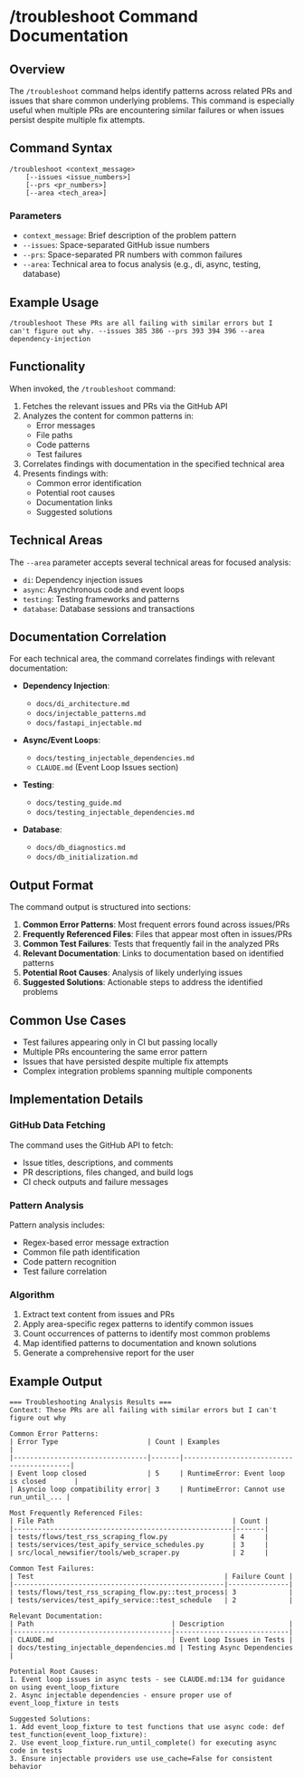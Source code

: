 # /troubleshoot Command Documentation

## Overview

The `/troubleshoot` command helps identify patterns across related PRs and issues that share common underlying problems. This command is especially useful when multiple PRs are encountering similar failures or when issues persist despite multiple fix attempts.

## Command Syntax

```
/troubleshoot <context_message>
    [--issues <issue_numbers>]
    [--prs <pr_numbers>]
    [--area <tech_area>]
```

### Parameters

- `context_message`: Brief description of the problem pattern
- `--issues`: Space-separated GitHub issue numbers
- `--prs`: Space-separated PR numbers with common failures
- `--area`: Technical area to focus analysis (e.g., di, async, testing, database)

## Example Usage

```
/troubleshoot These PRs are all failing with similar errors but I can't figure out why. --issues 385 386 --prs 393 394 396 --area dependency-injection
```

## Functionality

When invoked, the `/troubleshoot` command:

1. Fetches the relevant issues and PRs via the GitHub API
2. Analyzes the content for common patterns in:
   - Error messages
   - File paths
   - Code patterns
   - Test failures
3. Correlates findings with documentation in the specified technical area
4. Presents findings with:
   - Common error identification
   - Potential root causes
   - Documentation links
   - Suggested solutions

## Technical Areas

The `--area` parameter accepts several technical areas for focused analysis:

- `di`: Dependency injection issues
- `async`: Asynchronous code and event loops
- `testing`: Testing frameworks and patterns
- `database`: Database sessions and transactions

## Documentation Correlation

For each technical area, the command correlates findings with relevant documentation:

- **Dependency Injection**:
  - `docs/di_architecture.md`
  - `docs/injectable_patterns.md`
  - `docs/fastapi_injectable.md`

- **Async/Event Loops**:
  - `docs/testing_injectable_dependencies.md`
  - `CLAUDE.md` (Event Loop Issues section)

- **Testing**:
  - `docs/testing_guide.md`
  - `docs/testing_injectable_dependencies.md`

- **Database**:
  - `docs/db_diagnostics.md`
  - `docs/db_initialization.md`

## Output Format

The command output is structured into sections:

1. **Common Error Patterns**: Most frequent errors found across issues/PRs
2. **Frequently Referenced Files**: Files that appear most often in issues/PRs
3. **Common Test Failures**: Tests that frequently fail in the analyzed PRs
4. **Relevant Documentation**: Links to documentation based on identified patterns
5. **Potential Root Causes**: Analysis of likely underlying issues
6. **Suggested Solutions**: Actionable steps to address the identified problems

## Common Use Cases

- Test failures appearing only in CI but passing locally
- Multiple PRs encountering the same error pattern
- Issues that have persisted despite multiple fix attempts
- Complex integration problems spanning multiple components

## Implementation Details

### GitHub Data Fetching

The command uses the GitHub API to fetch:
- Issue titles, descriptions, and comments
- PR descriptions, files changed, and build logs
- CI check outputs and failure messages

### Pattern Analysis

Pattern analysis includes:
- Regex-based error message extraction
- Common file path identification
- Code pattern recognition
- Test failure correlation

### Algorithm

1. Extract text content from issues and PRs
2. Apply area-specific regex patterns to identify common issues
3. Count occurrences of patterns to identify most common problems
4. Map identified patterns to documentation and known solutions
5. Generate a comprehensive report for the user

## Example Output

```
=== Troubleshooting Analysis Results ===
Context: These PRs are all failing with similar errors but I can't figure out why

Common Error Patterns:
| Error Type                      | Count | Examples                                 |
|---------------------------------|-------|------------------------------------------|
| Event loop closed               | 5     | RuntimeError: Event loop is closed       |
| Asyncio loop compatibility error| 3     | RuntimeError: Cannot use run_until_... |

Most Frequently Referenced Files:
| File Path                                            | Count |
|------------------------------------------------------|-------|
| tests/flows/test_rss_scraping_flow.py                | 4     |
| tests/services/test_apify_service_schedules.py       | 3     |
| src/local_newsifier/tools/web_scraper.py             | 2     |

Common Test Failures:
| Test                                               | Failure Count |
|----------------------------------------------------|---------------|
| tests/flows/test_rss_scraping_flow.py::test_process| 3             |
| tests/services/test_apify_service::test_schedule   | 2             |

Relevant Documentation:
| Path                                  | Description                |
|---------------------------------------|----------------------------|
| CLAUDE.md                             | Event Loop Issues in Tests |
| docs/testing_injectable_dependencies.md | Testing Async Dependencies |

Potential Root Causes:
1. Event loop issues in async tests - see CLAUDE.md:134 for guidance on using event_loop_fixture
2. Async injectable dependencies - ensure proper use of event_loop_fixture in tests

Suggested Solutions:
1. Add event_loop_fixture to test functions that use async code: def test_function(event_loop_fixture):
2. Use event_loop_fixture.run_until_complete() for executing async code in tests
3. Ensure injectable providers use use_cache=False for consistent behavior
```